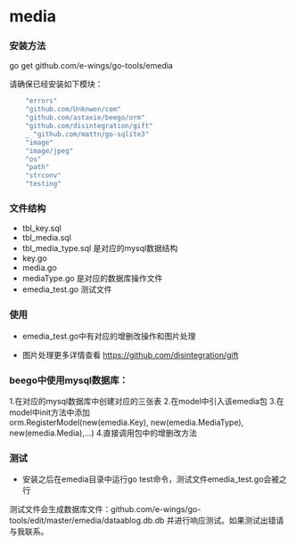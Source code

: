 # media

###	安装方法
go get github.com/e-wings/go-tools/emedia

请确保已经安装如下模块：
```bash
	"errors"
	"github.com/Unknwon/com"
	"github.com/astaxie/beego/orm"
	"github.com/disintegration/gift"
	_ "github.com/mattn/go-sqlite3"
	"image"
	"image/jpeg"
	"os"
	"path"
	"strconv"
	"testing"
```

### 文件结构
* tbl_key.sql
* tbl_media.sql
* tbl_media_type.sql 是对应的mysql数据结构
* key.go
* media.go
* mediaType.go 是对应的数据库操作文件
* emedia_test.go 测试文件

###	使用

* emedia_test.go中有对应的增删改操作和图片处理

* 图片处理更多详情查看 https://github.com/disintegration/gift

###	beego中使用mysql数据库：
1.在对应的mysql数据库中创建对应的三张表
2.在model中引入该emedia包
3.在model中init方法中添加	
orm.RegisterModel(new(emedia.Key), new(emedia.MediaType), new(emedia.Media),...)
4.直接调用包中的增删改方法

###	测试
* 安装之后在emedia目录中运行go test命令，测试文件emedia_test.go会被之行

测试文件会生成数据库文件：github.com/e-wings/go-tools/edit/master/emedia/dataablog.db.db
并进行响应测试。如果测试出错请与我联系。

